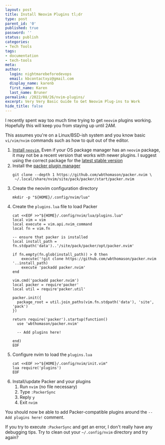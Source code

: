 ```yaml
---
layout: post
title: Install Neovim Plugins tl;dr
type: post
parent_id: '0'
published: true
password: ''
status: publish
categories:
- Tech Tools
tags:
- documentation
- tech-tools
meta:
author:
  login: nightmarebeforedevops
  email: kbcontactxyz@gmail.com
  display_name: karenb
  first_name: Karen
  last_name: Bruner
permalink: /2022/08/26/nvim-plugins/
excerpt: Very Very Basic Guide to Get Neovim Plug-ins to Work
hide_title: false
---
```


I recently spent way too much time trying to get `neovim` plugins working.
Hopefully this will keep you from staying up until 2AM.

This assumes you're on a Linux/BSD-ish system and you know basic `vi/vim/nvim`
commands such as how to quit out of the editor.

1. [Install
   `neovim`.](https://github.com/neovim/neovim/wiki/Installing-Neovim) Even
   if your OS package manager has an `neovim` package, it may not be a recent
   version that works with newer plugins. I suggest using the correct package
   for the [latest stable
   version](https://github.com/neovim/neovim/releases/latest)
1. Install the [packer plugin
   manager](https://github.com/wbthomason/packer.nvim)
    ```
    git clone --depth 1 https://github.com/wbthomason/packer.nvim \
     ~/.local/share/nvim/site/pack/packer/start/packer.nvim
    ```
1. Create the neovim configuration directory
    ```
    mkdir -p "${HOME}/.config/nvim/lua"
    ```
1. Create the `plugins.lua` file to load Packer
    ```
    cat <<EOF >>"${HOME}/.config/nvim/lua/plugins.lua"
    local vim = vim
    local execute = vim.api.nvim_command
    local fn = vim.fn
    
    -- ensure that packer is installed
    local install_path = fn.stdpath('data')..'/site/pack/packer/opt/packer.nvim'
    
    if fn.empty(fn.glob(install_path)) > 0 then
        execute('!git clone https://github.com/wbthomason/packer.nvim '..install_path)
        execute 'packadd packer.nvim'
    end
    
    vim.cmd('packadd packer.nvim')
    local packer = require'packer'
    local util = require'packer.util'
    
    packer.init({
      package_root = util.join_paths(vim.fn.stdpath('data'), 'site', 'pack')
    })
    
    return require('packer').startup(function()
      use 'wbthomason/packer.nvim'
    
      -- Add plugins here!
    
    end)
    EOF
    ```
1. Configure nvim to load the `plugins.lua`
    ```
    cat <<EOF >>"${HOME}/.config/nvim/init.vim"
    lua require('plugins')
    EOF
    ```
1. Install/update Packer and your plugins
   1. Run `nvim` (no file necessary)
   1. Type `:PackerSync`
   1. Reply `y`
   1. Exit `nvim`

You should now be able to add Packer-compatible plugins around the `-- Add
plugins here!` comment.

If you try to execute `:PackerSync` and get an error, I don't really have any
debugging tips. Try to clean out your `~/.config/nvim` directory and try
again?
